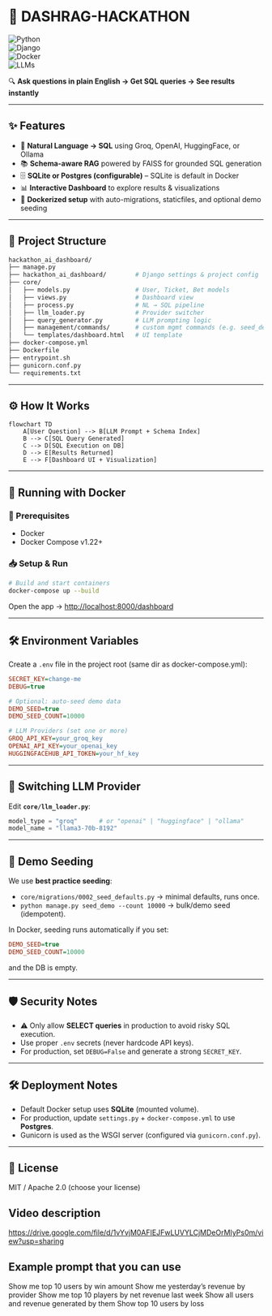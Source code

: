 # 🚀 DASHRAG-HACKATHON  

![Python](https://img.shields.io/badge/Python-3.11+-blue?logo=python)  
![Django](https://img.shields.io/badge/Django-5.0-green?logo=django)  
![Docker](https://img.shields.io/badge/Docker-Compose-blue?logo=docker)  
![LLMs](https://img.shields.io/badge/LLM-Groq%20%7C%20OpenAI%20%7C%20HF%20%7C%20Ollama-orange?logo=openai)  

🔍 **Ask questions in plain English → Get SQL queries → See results instantly**  

---

## ✨ Features  

- 🤖 **Natural Language → SQL** using Groq, OpenAI, HuggingFace, or Ollama  
- 📚 **Schema-aware RAG** powered by FAISS for grounded SQL generation  
- 🗄️ **SQLite or Postgres (configurable)** – SQLite is default in Docker  
- 📊 **Interactive Dashboard** to explore results & visualizations  
- 🐳 **Dockerized setup** with auto-migrations, staticfiles, and optional demo seeding  

---

## 📂 Project Structure  

```bash
hackathon_ai_dashboard/
├── manage.py
├── hackathon_ai_dashboard/        # Django settings & project config
├── core/
│   ├── models.py                  # User, Ticket, Bet models
│   ├── views.py                   # Dashboard view
│   ├── process.py                 # NL → SQL pipeline
│   ├── llm_loader.py              # Provider switcher
│   ├── query_generator.py         # LLM prompting logic
│   ├── management/commands/       # custom mgmt commands (e.g. seed_demo)
│   └── templates/dashboard.html   # UI template
├── docker-compose.yml
├── Dockerfile
├── entrypoint.sh
├── gunicorn.conf.py
└── requirements.txt
```

---

## ⚙️ How It Works  

```mermaid
flowchart TD
    A[User Question] --> B[LLM Prompt + Schema Index]
    B --> C[SQL Query Generated]
    C --> D[SQL Execution on DB]
    D --> E[Results Returned]
    E --> F[Dashboard UI + Visualization]
```

---

## 🚀 Running with Docker  

### 🔑 Prerequisites  
- Docker  
- Docker Compose v1.22+  

### 📥 Setup & Run  

```bash
# Build and start containers
docker-compose up --build
```

Open the app → [http://localhost:8000/dashboard](http://localhost:8000/dashboard)

---

## 🛠️ Environment Variables  

Create a `.env` file in the project root (same dir as docker-compose.yml):

```ini
SECRET_KEY=change-me
DEBUG=true

# Optional: auto-seed demo data
DEMO_SEED=true
DEMO_SEED_COUNT=10000

# LLM Providers (set one or more)
GROQ_API_KEY=your_groq_key
OPENAI_API_KEY=your_openai_key
HUGGINGFACEHUB_API_TOKEN=your_hf_key
```

---

## 🧠 Switching LLM Provider  

Edit **`core/llm_loader.py`**:  

```python
model_type = "groq"      # or "openai" | "huggingface" | "ollama"
model_name = "llama3-70b-8192"
```

---

## 🧪 Demo Seeding  

We use **best practice seeding**:  
- `core/migrations/0002_seed_defaults.py` → minimal defaults, runs once.  
- `python manage.py seed_demo --count 10000` → bulk/demo seed (idempotent).  

In Docker, seeding runs automatically if you set:  

```ini
DEMO_SEED=true
DEMO_SEED_COUNT=10000
```

and the DB is empty.

---

## 🛡️ Security Notes  

- ⚠️ Only allow **SELECT queries** in production to avoid risky SQL execution.  
- Use proper `.env` secrets (never hardcode API keys).  
- For production, set `DEBUG=False` and generate a strong `SECRET_KEY`.  

---

## 🛠️ Deployment Notes  

- Default Docker setup uses **SQLite** (mounted volume).  
- For production, update `settings.py` + `docker-compose.yml` to use **Postgres**.  
- Gunicorn is used as the WSGI server (configured via `gunicorn.conf.py`).  

---

## 📜 License  

MIT / Apache 2.0 (choose your license)  

## Video description
https://drive.google.com/file/d/1vYvjM0AFIEJFwLUVYLCjMDeOrMIyPs0m/view?usp=sharing


## Example prompt that you can use
Show me top 10 users by win amount
Show me yesterday’s revenue by provider
Show me top 10 players by net revenue last week
Show all users and revenue generated by them
Show top 10 users by loss
